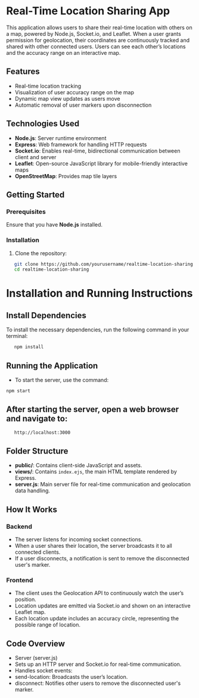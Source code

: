 # Real-Time Location Sharing App

This application allows users to share their real-time location with others on a map, powered by Node.js, Socket.io, and Leaflet. When a user grants permission for geolocation, their coordinates are continuously tracked and shared with other connected users. Users can see each other’s locations and the accuracy range on an interactive map.

## Features
- Real-time location tracking
- Visualization of user accuracy range on the map
- Dynamic map view updates as users move
- Automatic removal of user markers upon disconnection

## Technologies Used
- **Node.js**: Server runtime environment
- **Express**: Web framework for handling HTTP requests
- **Socket.io**: Enables real-time, bidirectional communication between client and server
- **Leaflet**: Open-source JavaScript library for mobile-friendly interactive maps
- **OpenStreetMap**: Provides map tile layers

## Getting Started

### Prerequisites
Ensure that you have **Node.js** installed.

### Installation
1. Clone the repository:
```bash
   git clone https://github.com/yourusername/realtime-location-sharing.git
   cd realtime-location-sharing
```
# Installation and Running Instructions

## Install Dependencies
To install the necessary dependencies, run the following command in your terminal:
```bash
   npm install

```

## Running the Application
- To start the server, use the command:
```bash
npm start
```
## After starting the server, open a web browser and navigate to:
``` bash
   http://localhost:3000
```
## Folder Structure

- **public/**: Contains client-side JavaScript and assets.
- **views/**: Contains `index.ejs`, the main HTML template rendered by Express.
- **server.js**: Main server file for real-time communication and geolocation data handling.

 ## How It Works
 ### Backend
- The server listens for incoming socket connections.
- When a user shares their location, the server broadcasts it to all connected clients.
- If a user disconnects, a notification is sent to remove the disconnected user's marker.
### Frontend
- The client uses the Geolocation API to continuously watch the user’s position.
- Location updates are emitted via Socket.io and shown on an interactive Leaflet map.
- Each location update includes an accuracy circle, representing the possible range of location.
## Code Overview
- Server (server.js)
- Sets up an HTTP server and Socket.io for real-time communication.
- Handles socket events:
- send-location: Broadcasts the user’s location.
- disconnect: Notifies other users to remove the disconnected user's marker.
